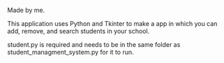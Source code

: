Made by me.

This application uses Python and Tkinter to make a app in which you can add, remove, and search students in your school.

student.py is required and needs to be in the same folder as student_managment_system.py for it to run.
